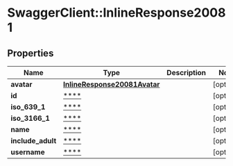 # SwaggerClient::InlineResponse20081

## Properties
Name | Type | Description | Notes
------------ | ------------- | ------------- | -------------
**avatar** | [**InlineResponse20081Avatar**](InlineResponse20081Avatar.md) |  | [optional] 
**id** | [****](.md) |  | [optional] 
**iso_639_1** | [****](.md) |  | [optional] 
**iso_3166_1** | [****](.md) |  | [optional] 
**name** | [****](.md) |  | [optional] 
**include_adult** | [****](.md) |  | [optional] 
**username** | [****](.md) |  | [optional] 

